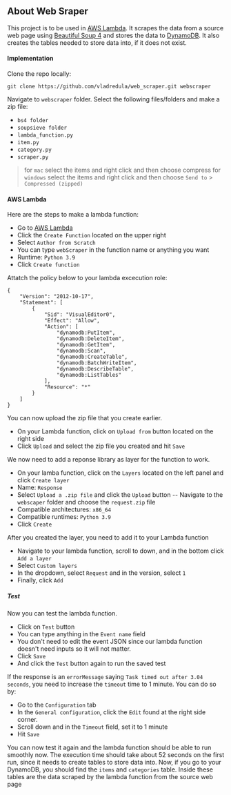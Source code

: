 ## About Web Sraper
This project is to be used in [AWS Lambda](https://aws.amazon.com/lambda/). It scrapes the data from a source web page using [Beautiful Soup 4](https://beautiful-soup-4.readthedocs.io/en/latest/) and stores the data to [DynamoDB](https://aws.amazon.com/dynamodb/). It also creates the tables needed to store data into, if it does not exist.

#### Implementation
Clone the repo locally:
```
git clone https://github.com/vladredula/web_scraper.git webscraper
```
Navigate to `webscraper` folder. Select the following files/folders and make a zip file:
- `bs4 folder`
- `soupsieve folder`
- `lambda_function.py`
- `item.py`
- `category.py`
- `scraper.py`
> for `mac` select the items and right click and then choose compress
> for `windows` select the items and right click and then choose `Send to` > `Compressed (zipped)`

#### AWS Lambda
Here are the steps to make a lambda function:
- Go to [AWS Lambda](https://ap-northeast-1.console.aws.amazon.com/lambda/)
- Click the `Create Function` located on the upper right
- Select `Author from Scratch`
- You can type `webScraper` in the function name or anything you want
- Runtime: `Python 3.9`
- Click `Create function`

Attatch the policy below to your lambda excecution role:
```
{
    "Version": "2012-10-17",
    "Statement": [
        {
            "Sid": "VisualEditor0",
            "Effect": "Allow",
            "Action": [
                "dynamodb:PutItem",
                "dynamodb:DeleteItem",
                "dynamodb:GetItem",
                "dynamodb:Scan",
                "dynamodb:CreateTable",
                "dynamodb:BatchWriteItem",
                "dynamodb:DescribeTable",
                "dynamodb:ListTables"
            ],
            "Resource": "*"
        }
    ]
}
```

You can now upload the zip file that you create earlier.
- On your Lambda function, click on `Upload from` button located on the right side
- Click `Upload` and select the zip file you created and hit `Save`

We now need to add a reponse library as layer for the function to work.
- On your lamba function, click on the `Layers` located on the left panel and click `Create layer`
- Name: `Response`
- Select `Upload a .zip file` and click the `Upload` button
-- Navigate to the `webscaper` folder and choose the `request.zip` file
- Compatible architectures: `x86_64`
- Compatible runtimes: `Python 3.9`
- Click `Create`

After you created the layer, you need to add it to your Lambda function
- Navigate to your lambda function, scroll to down, and in the bottom click `Add a layer`
- Select `Custom layers`
- In the dropdown, select `Request` and in the version, select `1`
- Finally, click `Add`


##### Test
Now you can test the lambda function. 
- Click on `Test` button
- You can type anything in the `Event name` field
- You don't need to edit the event JSON since our lambda function doesn't need inputs so it will not matter.
- Click `Save`
- And click the `Test` button again to run the saved test

If the response is an `errorMessage` saying `Task timed out after 3.04 seconds`, you need to increase the `timeout` time to 1 minute. You can do so by:
- Go to the `Configuration` tab
- In the `General configuration`, click the `Edit` found at the right side corner.
- Scroll down and in the `Timeout` field, set it to 1 minute
- Hit `Save`

You can now test it again and the lambda function should be able to run smoothly now. The execution time should take about 52 seconds on the first run, since it needs to create tables to store data into.
Now, if you go to your DynamoDB, you should find the `items` and `categories` table. Inside these tables are the data scraped by the lambda function from the source web page